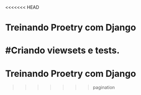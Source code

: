 <<<<<<< HEAD
# Treinando Proetry com Django

#Criando viewsets e tests.
=======
# Treinando Proetry com Django
>>>>>>> pagination
